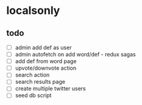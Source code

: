 # localsonly

## todo
- [ ] admin add def as user
- [ ] admin autofetch on add word/def - redux sagas
- [ ] add def from word page
- [ ] upvote/downvote action
- [ ] search action
- [ ] search results page
- [ ] create multiple twitter users
- [ ] seed db script
